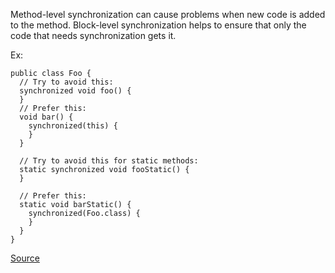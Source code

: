 Method-level synchronization can cause problems when new code is added to the method.
Block-level synchronization helps to ensure that only the code that needs synchronization gets it.

Ex:

```
public class Foo {
  // Try to avoid this:
  synchronized void foo() {
  }
  // Prefer this:
  void bar() {
    synchronized(this) {
    }
  }

  // Try to avoid this for static methods:
  static synchronized void fooStatic() {
  }

  // Prefer this:
  static void barStatic() {
    synchronized(Foo.class) {
    }
  }
}
```

[Source](http://pmd.sourceforge.net/pmd-5.3.2/pmd-java/rules/java/design.html#AvoidSynchronizedAtMethodLevel)
